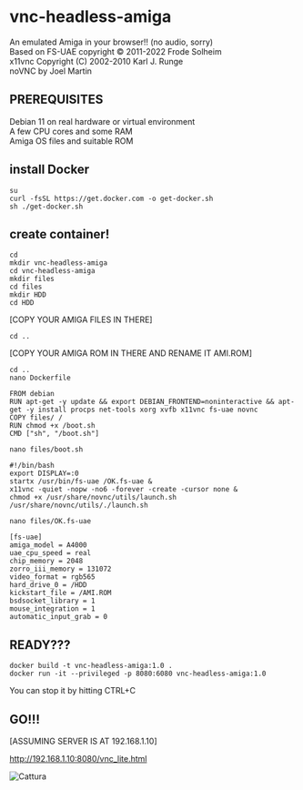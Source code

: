 # vnc-headless-amiga
An emulated Amiga in your browser!! (no audio, sorry)  
Based on FS-UAE copyright © 2011-2022 Frode Solheim  
x11vnc Copyright (C) 2002-2010 Karl J. Runge  
noVNC by Joel Martin

## PREREQUISITES
Debian 11 on real hardware or virtual environment  
A few CPU cores and some RAM  
Amiga OS files and suitable ROM  

## install Docker
```
su
curl -fsSL https://get.docker.com -o get-docker.sh
sh ./get-docker.sh
```
## create container!
```
cd
mkdir vnc-headless-amiga
cd vnc-headless-amiga
mkdir files
cd files
mkdir HDD
cd HDD
```
[COPY YOUR AMIGA FILES IN THERE]
```
cd ..
```
[COPY YOUR AMIGA ROM IN THERE AND RENAME IT AMI.ROM]
```
cd ..
nano Dockerfile
```
```
FROM debian
RUN apt-get -y update && export DEBIAN_FRONTEND=noninteractive && apt-get -y install procps net-tools xorg xvfb x11vnc fs-uae novnc
COPY files/ /
RUN chmod +x /boot.sh
CMD ["sh", "/boot.sh"]
```
```
nano files/boot.sh
```
```
#!/bin/bash
export DISPLAY=:0
startx /usr/bin/fs-uae /OK.fs-uae &
x11vnc -quiet -nopw -no6 -forever -create -cursor none &
chmod +x /usr/share/novnc/utils/launch.sh
/usr/share/novnc/utils/./launch.sh
```
```
nano files/OK.fs-uae
```
```
[fs-uae]
amiga_model = A4000
uae_cpu_speed = real
chip_memory = 2048
zorro_iii_memory = 131072
video_format = rgb565
hard_drive_0 = /HDD
kickstart_file = /AMI.ROM
bsdsocket_library = 1
mouse_integration = 1
automatic_input_grab = 0
```
## READY???
```
docker build -t vnc-headless-amiga:1.0 .
docker run -it --privileged -p 8080:6080 vnc-headless-amiga:1.0
```
You can stop it by hitting CTRL+C

## GO!!!

[ASSUMING SERVER IS AT 192.168.1.10]

http://192.168.1.10:8080/vnc_lite.html
  
   
![Cattura](https://user-images.githubusercontent.com/36540604/230849791-b8cc18f4-53d7-40fe-999a-203dc1360a6d.PNG)

